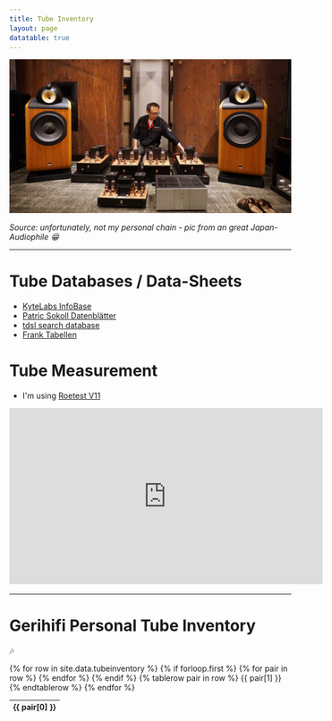 ```yaml
---
title: Tube Inventory
layout: page
datatable: true
---
```


![Audio Note](/assets/images/audionote-tube.jpg)

_Source: unfortunately, not my personal chain - pic from an great Japan-Audiophile :grin:_

---

# Tube Databases / Data-Sheets

- [KyteLabs InfoBase](https://www.dl7avf.info/charts/roehren/index.html)
- [Patric Sokoll Datenblätter](https://patric-sokoll.de/R%C3%B6hrenmuseum/Datenbank/Liste%20Hersteller.html)
- [tdsl search database](https://tdsl.duncanamps.com/tubesearch.php)
- [Frank Tabellen](https://frank.pocnet.net/)

# Tube Measurement

- I'm using [Roetest V11](https://hificouch.world/blog/roetest)

<iframe width="560" height="315" src="https://www.youtube.com/embed/5fUQyqL-Fxc?si=K4Q8vjJKYLKKTO65" title="YouTube video player" frameborder="0" allow="accelerometer; autoplay; clipboard-write; encrypted-media; gyroscope; picture-in-picture; web-share" referrerpolicy="strict-origin-when-cross-origin" allowfullscreen></iframe>

---

# Gerihifi Personal Tube Inventory

:notes:

<table id="tubes" class="display" style="width:100%">
  {% for row in site.data.tubeinventory %}
  <thead>
    {% if forloop.first %}
    <tr>
      {% for pair in row %}
        <th>{{ pair[0] }}</th>
      {% endfor %}
    </tr>
    {% endif %}
    {% tablerow pair in row %}
      {{ pair[1] }}
    {% endtablerow %}
  </thead>
  {% endfor %}
</table>
